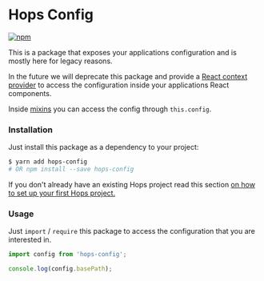 # Hops Config

[![npm](https://img.shields.io/npm/v/hops-config.svg)](https://www.npmjs.com/package/hops-config)

This is a package that exposes your applications configuration and is mostly here for legacy reasons.

In the future we will deprecate this package and provide a [React context provider](https://reactjs.org/docs/context.html) to access the configuration inside your applications React components.

Inside [mixins](https://github.com/untool/untool/tree/master/packages/core#mixins) you can access the config through `this.config`.

### Installation

Just install this package as a dependency to your project:

```bash
$ yarn add hops-config
# OR npm install --save hops-config
```

If you don't already have an existing Hops project read this section [on how to set up your first Hops project.](https://github.com/xing/hops/tree/wip-docs-next#quick-start)

### Usage

Just `import` / `require` this package to access the configuration that you are interested in.

```javascript
import config from 'hops-config';

console.log(config.basePath);
```
